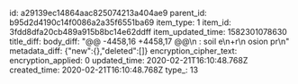 id: a29139ec14864aac825074213a404ae9
parent_id: b95d2d4190c14f0086a2a35f6551ba69
item_type: 1
item_id: 3fdd8dfa20cb489a915b8bc14e62ddff
item_updated_time: 1582301078630
title_diff: 
body_diff: "@@ -4458,16 +4458,17 @@\n : soil e\n+r\n osion pr\n"
metadata_diff: {"new":{},"deleted":[]}
encryption_cipher_text: 
encryption_applied: 0
updated_time: 2020-02-21T16:10:48.768Z
created_time: 2020-02-21T16:10:48.768Z
type_: 13